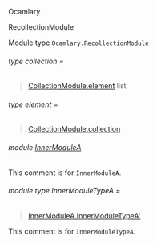 Ocamlary

RecollectionModule

Module type `Ocamlary.RecollectionModule`

<a id="type-collection"></a>

###### type collection =

> [CollectionModule.element](Ocamlary.CollectionModule.md#type-element) list

<a id="type-element"></a>

###### type element =

> [CollectionModule.collection](Ocamlary.CollectionModule.md#type-collection)

<a id="module-InnerModuleA"></a>

###### module [InnerModuleA](Ocamlary.module-type-RecollectionModule.InnerModuleA.md)

This comment is for `InnerModuleA`.

<a id="module-type-InnerModuleTypeA"></a>

###### module type InnerModuleTypeA =

> [InnerModuleA.InnerModuleTypeA'](Ocamlary.module-type-RecollectionModule.InnerModuleA.module-type-InnerModuleTypeA'.md)

This comment is for `InnerModuleTypeA`.

